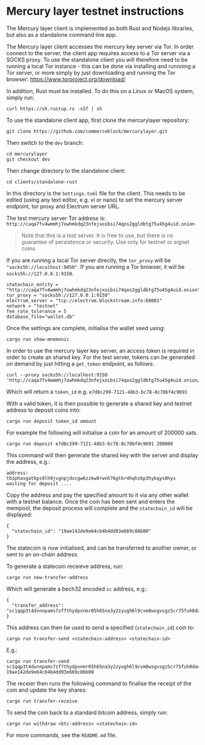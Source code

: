 # Mercury layer testnet instructions

The Mercury layer client is implemented as both Rust and Nodejs libraries, but also as a standalone command line app. 

The Mercury layer client accesses the mercury key server via Tor. In order connect to the server, the client app requires access to a Tor server via a SOCKS proxy. To use the standalone client you will therefore need to be running a local Tor instance - this can be done via installing and runnning a Tor server, or more simply by just downloading and running the Tor browser: https://www.torproject.org/download/

In addition, Rust must be installed. To do this on a Linux or MacOS system, simply run:

```
curl https://sh.rustup.rs -sSf | sh
```

To use the standalone client app, first clone the mercurylayer repository:

```
git clone https://github.com/commerceblock/mercurylayer.git
```

Then switch to the `dev` branch:

```
cd mercurylayer
git checkout dev
```

Then change directory to the standalone client:

```
cd clients/standalone-rust
```

In this directory is the `Settings.toml` file for the client. This needs to be edited (using any text editor, e.g. vi or nano) to set the mercury server endpoint, tor proxy and Electrum server URL. 

The test mercury server Tor address is: `http://caqa7fv4wmmhj7owhmkdq23nfejxoibsi74qos2ggldbtg75u45g4uid.onion`

> Note that this is a test server. It is free to use, but there is no guarantee of persistence or security. Use only for testnet or signet coins. 

If you are running a local Tor server directly, the `tor_proxy` will be `"socks5h://localhost:9050"`. If you are running a Tor browser, it will be `socks5h://127.0.0.1:9150`. 

```
statechain_entity = "http://caqa7fv4wmmhj7owhmkdq23nfejxoibsi74qos2ggldbtg75u45g4uid.onion"
tor_proxy = "socks5h://127.0.0.1:9150"
electrum_server = "tcp://electrum.blockstream.info:60001"
network = "testnet"
fee_rate_tolerance = 5
database_file="wallet.db"
```

Once the settings are complete, initialise the wallet seed using:

```
cargo run show-mnemonic
```

In order to use the mercury layer key server, an access token is required in order to create an shared key. For the test server, tokens can be generated on demand by just hitting a `get_token` endpoint, as follows:

```
curl --proxy socks5h://localhost:9150 'http://caqa7fv4wmmhj7owhmkdq23nfejxoibsi74qos2ggldbtg75u45g4uid.onion/deposit/get_token'
```

Which will return a `token_id` e.g. `e7d8c299-7121-48b3-bc78-8c70bf4c9691`

With a valid token, it is then possible to generate a shared key and testnet address to deposit coins into:

```
cargo run deposit token_id amount
```

For example the following will initialise a coin for an amount of 200000 sats. 

```
cargo run deposit e7d8c299-7121-48b3-bc78-8c70bf4c9691 200000
```

This command will then generate the shared key with the server and display the address, e.g.:

```
address: tb1phasgatkps9lh9jvgnpjdvcgw6zzkw0rwnh76gtkr4hqhzkp3hykqys0hys
waiting for deposit ....
```

Copy the address and pay the specified amount to it via any other wallet with a testnet balance. Once the coin has been sent and enters the mempool, the deposit process will complete and the `statechain_id` will be displayed:

```
{
  "statechain_id": "19ae142de9e64cb4b4dd93e669c86b00"
}
```

The statecoin is now initialised, and can be transferred to another owner, or sent to an on-chain address. 

To generate a statecoin receieve address, run:

```
cargo run new-transfer-address
```

Which will generate a bech32 encoded `sc` address, e.g.:

```
{
  "transfer_address": "sc1qqp3t4dvnnpams7zf7thydpxnmr05h65na3y2zyugh6l9cvm8wsgvsgz5cr75fuh0dauy2lqa5n84vvgkfpzqjm27f2s0hdk87eqyxgujcdqdeu7nn"
}
```

This address can then be used to send a specified (`statechain_id`) coin to:

```
cargo run transfer-send <statechain-address> <statechain-id>
```

E.g.:

```
cargo run transfer-send sc1qqp3t4dvnnpams7zf7thydpxnmr05h65na3y2zyugh6l9cvm8wsgvsgz5cr75fuh0dauy2lqa5n84vvgkfpzqjm27f2s0hdk87eqyxgujcdqdeu7nn 19ae142de9e64cb4b4dd93e669c86b00
```

The receier then runs the following command to finalise the receipt of the coin and update the key shares:

```
cargo run transfer-receive
```

To send the coin back to a standard bitcoin address, simply run:

```
cargo run withdraw <btc-address> <statechain-id>
```

For more commands, see the `README.md` file. 